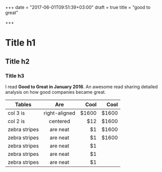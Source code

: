 +++
date = "2017-06-01T09:51:39+03:00"
draft = true
title = "good to great"

+++
# Title h1 #
## Title h2 ##
### Title h3 ###
I read **Good to Great in January 2016**. An awesome read sharing detailed analysis on how good companies became great.

| Tables        | Are           | Cool  |  Cool |
| ------------- |:-------------:| -----:| -----:|
| col 3 is      | right-aligned | $1600 | $1600 |
| col 2 is      | centered      |   $12 | $1600 |
| zebra stripes | are neat      |    $1 | $1600 |
| zebra stripes | are neat      |    $1 | $1600 |
| zebra stripes | are neat      |    $1 |
| zebra stripes | are neat      |    $1 |
| zebra stripes | are neat      |    $1 |


